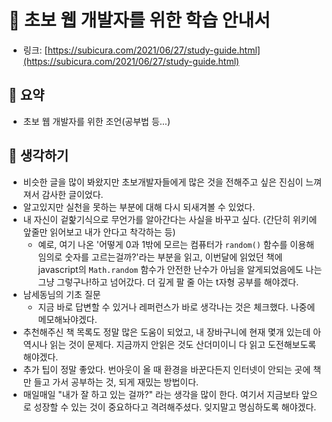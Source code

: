 # 📓 초보 웹 개발자를 위한 학습 안내서

- 링크: [https://subicura.com/2021/06/27/study-guide.html](https://subicura.com/2021/06/27/study-guide.html)

## 📝 요약 
- 초보 웹 개발자를 위한 조언(공부법 등...)

## 🤔 생각하기 
- 비슷한 글을 많이 봐왔지만 초보개발자들에게 많은 것을 전해주고 싶은 진심이 느껴져서 감사한 글이었다.  
- 알고있지만 실천을 못하는 부분에 대해 다시 되새겨볼 수 있었다.  
- 내 자신이 겉핥기식으로 무언가를 알아간다는 사실을 바꾸고 싶다. (간단히 위키에 앞줄만 읽어보고 내가 안다고 착각하는 등)
  - 예로, 여기 나온 '어떻게 0과 1밖에 모르는 컴퓨터가 `random()` 함수를 이용해 임의로 숫자를 고르는걸까?'라는 부분을 읽고, 이번달에 읽었던 책에 javascript의 `Math.random` 함수가 안전한 난수가 아님을 알게되었음에도 나는 그냥 그렇구나!하고 넘어갔다. 더 깊게 팔 줄 아는 t자형 공부를 해야겠다.  
- 남세동님의 기초 질문
  - 지금 바로 답변할 수 있거나 레퍼런스가 바로 생각나는 것은 체크했다. 나중에 메모해놔야겠다.   
- 추천해주신 책 목록도 정말 많은 도움이 되었고, 내 장바구니에 현재 몇개 있는데 아 역시나 읽는 것이 문제다. 지금까지 안읽은 것도 산더미이니 다 읽고 도전해보도록 해야겠다.  
- 추가 팁이 정말 좋았다. 번아웃이 올 때 환경을 바꾼다든지 인터넷이 안되는 곳에 책만 들고 가서 공부하는 것, 되게 재밌는 방법이다.  
- 매일매일 "내가 잘 하고 있는 걸까?" 라는 생각을 많이 한다. 여기서 지금보타 앞으로 성장할 수 있는 것이 중요하다고 격려해주셨다. 잊지말고 명심하도록 해야겠다.  